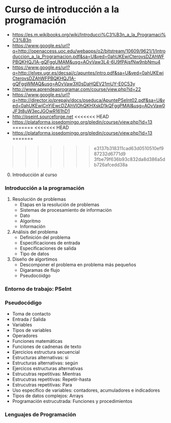 # Curso de introducción a la programación

* https://es.m.wikibooks.org/wiki/Introducci%C3%B3n_a_la_Programaci%C3%B3n
* https://www.google.es/url?q=http://openaccess.uoc.edu/webapps/o2/bitstream/10609/9621/1/Introduccion_a_la_Programacion.pdf&sa=U&ved=0ahUKEwiCterovsDZAhWFPBQKHQJ1A-gQFggUMAM&usg=AOvVaw3L4-6U9fPAjsfNw9nbNmu4
* https://www.google.es/url?q=http://elvex.ugr.es/decsai/c/apuntes/intro.pdf&sa=U&ved=0ahUKEwiCterovsDZAhWFPBQKHQJ1A-gQFggWMAQ&usg=AOvVaw3X0sDaHQEV21mUY-E0C53y
* http://www.aprendeaprogramar.com/course/view.php?id=22
* https://www.google.es/url?q=http://director.io/prepajv/docs/pseduca/ApuntePSeInt02.pdf&sa=U&ved=0ahUKEwjCnYjEwcDZAhVIOhQKHXskD1kQFggPMAI&usg=AOvVaw0JF3t8uW3ecJGOwR161hD1
* http://pseint.sourceforge.net
<<<<<<< HEAD
* https://plataforma.josedomingo.org/pledin/course/view.php?id=13
=======
<<<<<<< HEAD
* https://plataforma.josedomingo.org/pledin/course/view.php?id=13
=======
>>>>>>> e3137b318311cad63d0510510ef987232d6771d9
>>>>>>> 3fbe79f636b93c832da8d386a5db726afcedd38a

0. Introducción al curso

### Introducción a la programación

1. Resolución de problemas
	* Etapas en la resolución de problemas
	* Sistemas de procesamiento de información
	* Dato
	* Algoritmo
	* Información
2. Análisis del problema
	* Definición del problema
	* Especificaciones de entrada
	* Especificaciones de salida
	* Tipo de datos
3. Diseño de algortimos
	* Descomponer el problema en problema más pequeños
	* Digaramas de flujo
	* Pseudocóidgo

### Entorno de trabajo: PSeInt

### Pseudocódigo

* Toma de contacto
* Entrada / Salida
* Variables
* Tipos de variables
* Operadores
* Funciones matemáticas
* Funciones de cadnenas de texto
* Ejercicios estructura secuencial
* Estructuras alternativas: si
* Estructuras alternativas: según
* Ejercicos estructuras alternativas
* Estrucutras repetitivas: Mientras
* Estrucutras repetitivas: Repetir-hasta
* Estrucutras repetitivas: Para
* Uso específico de variables: contadores, acumuladores e indicadores
* Tipos de datos complejos: Arrays
* Programación estrucutrada: Funciones y procedimientos

### Lenguajes de Programación


